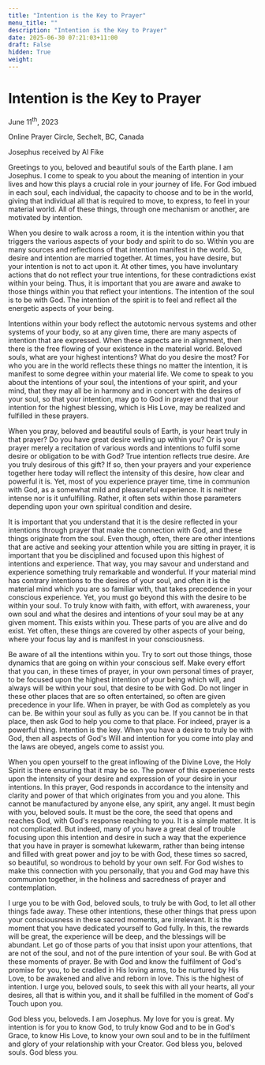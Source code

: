 ```yaml
---
title: "Intention is the Key to Prayer"
menu_title: ""
description: "Intention is the Key to Prayer"
date: 2025-06-30 07:21:03+11:00
draft: False
hidden: True
weight:
---
```

# Intention is the Key to Prayer

June 11<sup>th</sup>, 2023

Online Prayer Circle, Sechelt, BC, Canada

Josephus received by Al Fike

Greetings to you, beloved and beautiful souls of the Earth plane. I am Josephus. I come to speak to you about the meaning of intention in your lives and how this plays a crucial role in your journey of life. For God imbued in each soul, each individual, the capacity to choose and to be in the world, giving that individual all that is required to move, to express, to feel in your material world. All of these things, through one mechanism or another, are motivated by intention.

When you desire to walk across a room, it is the intention within you that triggers the various aspects of your body and spirit to do so. Within you are many sources and reflections of that intention manifest in the world. So, desire and intention are married together. At times, you have desire, but your intention is not to act upon it. At other times, you have involuntary actions that do not reflect your true intentions, for these contradictions exist within your being. Thus, it is important that you are aware and awake to those things within you that reflect your intentions. The intention of the soul is to be with God. The intention of the spirit is to feel and reflect all the energetic aspects of your being.

Intentions within your body reflect the autotomic nervous systems and other systems of your body, so at any given time, there are many aspects of intention that are expressed. When these aspects are in alignment, then there is the free flowing of your existence in the material world. Beloved souls, what are your highest intentions? What do you desire the most? For who you are in the world reflects these things no matter the intention, it is manifest to some degree within your material life. We come to speak to you about the intentions of your soul, the intentions of your spirit, and your mind, that they may all be in harmony and in concert with the desires of your soul, so that your intention, may go to God in prayer and that your intention for the highest blessing, which is His Love, may be realized and fulfilled in these prayers.

When you pray, beloved and beautiful souls of Earth, is your heart truly in that prayer? Do you have great desire welling up within you? Or is your prayer merely a recitation of various words and intentions to fulfil some desire or obligation to be with God? True intention reflects true desire. Are you truly desirous of this gift? If so, then your prayers and your experience together here today will reflect the intensity of this desire, how clear and powerful it is. Yet, most of you experience prayer time, time in communion with God, as a somewhat mild and pleasureful experience. It is neither intense nor is it unfulfilling. Rather, it often sets within those parameters depending upon your own spiritual condition and desire.

It is important that you understand that it is the desire reflected in your intentions through prayer that make the connection with God, and these things originate from the soul. Even though, often, there are other intentions that are active and seeking your attention while you are sitting in prayer, it is important that you be disciplined and focused upon this highest of intentions and experience. That way, you may savour and understand and experience something truly remarkable and wonderful. If your material mind has contrary intentions to the desires of your soul, and often it is the material mind which you are so familiar with, that takes precedence in your conscious experience. Yet, you must go beyond this with the desire to be within your soul. To truly know with faith, with effort, with awareness, your own soul and what the desires and intentions of your soul may be at any given moment. This exists within you. These parts of you are alive and do exist. Yet often, these things are covered by other aspects of your being, where your focus lay and is manifest in your consciousness.

Be aware of all the intentions within you. Try to sort out those things, those dynamics that are going on within your conscious self. Make every effort that you can, in these times of prayer, in your own personal times of prayer, to be focused upon the highest intention of your being which will, and always will be within your soul, that desire to be with God. Do not linger in these other places that are so often entertained, so often are given precedence in your life. When in prayer, be with God as completely as you can be. Be within your soul as fully as you can be. If you cannot be in that place, then ask God to help you come to that place. For indeed, prayer is a powerful thing. Intention is the key. When you have a desire to truly be with God, then all aspects of God's Will and intention for you come into play and the laws are obeyed, angels come to assist you.

When you open yourself to the great inflowing of the Divine Love, the Holy Spirit is there ensuring that it may be so. The power of this experience rests upon the intensity of your desire and expression of your desire in your intentions. In this prayer, God responds in accordance to the intensity and clarity and power of that which originates from you and you alone. This cannot be manufactured by anyone else, any spirit, any angel. It must begin with you, beloved souls. It must be the core, the seed that opens and reaches God, with God's response reaching to you. It is a simple matter. It is not complicated. But indeed, many of you have a great deal of trouble focusing upon this intention and desire in such a way that the experience that you have in prayer is somewhat lukewarm, rather than being intense and filled with great power and joy to be with God, these times so sacred, so beautiful, so wondrous to behold by your own self. For God wishes to make this connection with you personally, that you and God may have this communion together, in the holiness and sacredness of prayer and contemplation.

I urge you to be with God, beloved souls, to truly be with God, to let all other things fade away. These other intentions, these other things that press upon your consciousness in these sacred moments, are irrelevant. It is the moment that you have dedicated yourself to God fully. In this, the rewards will be great, the experience will be deep, and the blessings will be abundant. Let go of those parts of you that insist upon your attentions, that are not of the soul, and not of the pure intention of your soul. Be with God at these moments of prayer. Be with God and know the fulfilment of God's promise for you, to be cradled in His loving arms, to be nurtured by His Love, to be awakened and alive and reborn in love. This is the highest of intention. I urge you, beloved souls, to seek this with all your hearts, all your desires, all that is within you, and it shall be fulfilled in the moment of God's Touch upon you.

God bless you, beloveds. I am Josephus. My love for you is great. My intention is for you to know God, to truly know God and to be in God's Grace, to know His Love, to know your own soul and to be in the fulfilment and glory of your relationship with your Creator. God bless you, beloved souls. God bless you.
